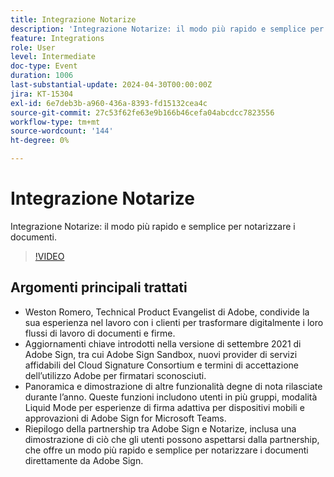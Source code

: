 ```yaml
---
title: Integrazione Notarize
description: 'Integrazione Notarize: il modo più rapido e semplice per notarizzare i documenti.'
feature: Integrations
role: User
level: Intermediate
doc-type: Event
duration: 1006
last-substantial-update: 2024-04-30T00:00:00Z
jira: KT-15304
exl-id: 6e7deb3b-a960-436a-8393-fd15132cea4c
source-git-commit: 27c53f62fe63e9b166b46cefa04abcdcc7823556
workflow-type: tm+mt
source-wordcount: '144'
ht-degree: 0%

---
```


# Integrazione Notarize

Integrazione Notarize: il modo più rapido e semplice per notarizzare i documenti.

>[!VIDEO](https://video.tv.adobe.com/v/3454380/?learn=on&captions=ita)

## Argomenti principali trattati

* Weston Romero, Technical Product Evangelist di Adobe, condivide la sua esperienza nel lavoro con i clienti per trasformare digitalmente i loro flussi di lavoro di documenti e firme.
* Aggiornamenti chiave introdotti nella versione di settembre 2021 di Adobe Sign, tra cui Adobe Sign Sandbox, nuovi provider di servizi affidabili del Cloud Signature Consortium e termini di accettazione dell’utilizzo Adobe per firmatari sconosciuti.
* Panoramica e dimostrazione di altre funzionalità degne di nota rilasciate durante l’anno. Queste funzioni includono utenti in più gruppi, modalità Liquid Mode per esperienze di firma adattiva per dispositivi mobili e approvazioni di Adobe Sign for Microsoft Teams.
* Riepilogo della partnership tra Adobe Sign e Notarize, inclusa una dimostrazione di ciò che gli utenti possono aspettarsi dalla partnership, che offre un modo più rapido e semplice per notarizzare i documenti direttamente da Adobe Sign.
